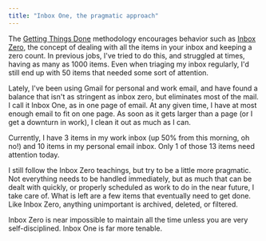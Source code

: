 ```yaml
---
title: "Inbox One, the pragmatic approach"
---
```



The [Getting Things Done](http://en.wikipedia.org/wiki/Getting_Things_Done) methodology encourages behavior such as [Inbox Zero](http://www.43folders.com/izero), the concept of dealing with all the items in your inbox and keeping a zero count. In previous jobs, I've tried to do this, and struggled at times, having as many as 1000 items. Even when triaging my inbox regularly, I'd still end up with 50 items that needed some sort of attention.

Lately, I've been using Gmail for personal and work email, and have found a balance that isn't as stringent as inbox zero, but eliminates most of the mail. I call it Inbox One, as in one page of email. At any given time, I have at most enough email to fit on one page. As soon as it gets larger than a page (or I get a downturn in work), I clean it out as much as I can.

Currently, I have 3 items in my work inbox (up 50% from this morning, oh no!) and 10 items in my personal email inbox. Only 1 of those 13 items need attention today.

I still follow the Inbox Zero teachings, but try to be a little more pragmatic. Not everything needs to be handled immediately, but as much that can be dealt with quickly, or properly scheduled as work to do in the near future, I take care of. What is left are a few items that eventually need to get done. Like Inbox Zero, anything unimportant is archived, deleted, or filtered.

Inbox Zero is near impossible to maintain all the time unless you are very self-disciplined. Inbox One is far more tenable.